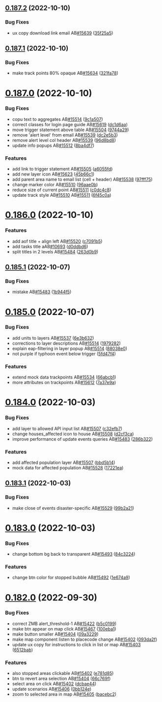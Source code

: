 ## [0.187.2](https://github.com/rodekruis/IBF-system/compare/v0.187.1...v0.187.2) (2022-10-10)


### Bug Fixes

* ux copy download link email AB[#15639](https://github.com/rodekruis/IBF-system/issues/15639) ([35f25a5](https://github.com/rodekruis/IBF-system/commit/35f25a5fe74236ea2984e92e02714d953ccb05d7))



## [0.187.1](https://github.com/rodekruis/IBF-system/compare/v0.187.0...v0.187.1) (2022-10-10)


### Bug Fixes

* make track points 80% opaque AB[#15634](https://github.com/rodekruis/IBF-system/issues/15634) ([321fa78](https://github.com/rodekruis/IBF-system/commit/321fa7818ce2e1fa7727351bd5086a0e73219ccf))



# [0.187.0](https://github.com/rodekruis/IBF-system/compare/v0.186.0...v0.187.0) (2022-10-10)


### Bug Fixes

* copu text to aggregates AB[#15514](https://github.com/rodekruis/IBF-system/issues/15514) ([9c1a507](https://github.com/rodekruis/IBF-system/commit/9c1a50714b8e7f62cb98b87cd99eb6c803bab0f6))
* correct classes for login page guide AB[#15619](https://github.com/rodekruis/IBF-system/issues/15619) ([dc1d6aa](https://github.com/rodekruis/IBF-system/commit/dc1d6aad0154110309a381f34285e4f10c0850cb))
* move trigger statement above table AB[#15504](https://github.com/rodekruis/IBF-system/issues/15504) ([9744a29](https://github.com/rodekruis/IBF-system/commit/9744a29d8208b938796428d1262f0684f7f2684f))
* remove 'alert level' from email AB[#15539](https://github.com/rodekruis/IBF-system/issues/15539) ([dc2e5b3](https://github.com/rodekruis/IBF-system/commit/dc2e5b353d4ff87fe9b7c738b913f66644142331))
* remove alert level col header AB[#15539](https://github.com/rodekruis/IBF-system/issues/15539) ([96d8bd8](https://github.com/rodekruis/IBF-system/commit/96d8bd85a580ef51d1df8affef100d12b9126723))
* update info popups AB[#15512](https://github.com/rodekruis/IBF-system/issues/15512) ([8ba4df7](https://github.com/rodekruis/IBF-system/commit/8ba4df76f0620163c42b417a5d6ff7aba5de0fdd))


### Features

* add link to trigger statement AB[#15505](https://github.com/rodekruis/IBF-system/issues/15505) ([a6055fd](https://github.com/rodekruis/IBF-system/commit/a6055fdb865638abb43357287df43fde51b47a42))
* add new layer icon AB[#15623](https://github.com/rodekruis/IBF-system/issues/15623) ([45b66c1](https://github.com/rodekruis/IBF-system/commit/45b66c1534cf97d30b207ad64c52814b9b576e44))
* add parent area name to email list (cell + header) AB[#15538](https://github.com/rodekruis/IBF-system/issues/15538) ([97fff75](https://github.com/rodekruis/IBF-system/commit/97fff7585fd789af6a6e7a51caddf59cd25ad9ab))
* change marker color AB[#15510](https://github.com/rodekruis/IBF-system/issues/15510) ([96aae0b](https://github.com/rodekruis/IBF-system/commit/96aae0b341aaeb764268af42eac60633b071299d))
* reduce size of current point AB[#15511](https://github.com/rodekruis/IBF-system/issues/15511) ([c0dc4c8](https://github.com/rodekruis/IBF-system/commit/c0dc4c828647ffd0f80d941ef804a9e0c6d977dd))
* update track style AB[#15510](https://github.com/rodekruis/IBF-system/issues/15510) AB[#15511](https://github.com/rodekruis/IBF-system/issues/15511) ([6f45c0a](https://github.com/rodekruis/IBF-system/commit/6f45c0a4e99fb8e52bd087ed6667fa948b59c580))



# [0.186.0](https://github.com/rodekruis/IBF-system/compare/v0.185.1...v0.186.0) (2022-10-10)


### Features

* add aof title + align left AB[#15520](https://github.com/rodekruis/IBF-system/issues/15520) ([c7091b5](https://github.com/rodekruis/IBF-system/commit/c7091b51f44cc8a3c2896d3c6bb04d0f8054f22e))
* add tasks title aAB[#10693](https://github.com/rodekruis/IBF-system/issues/10693) ([d0ddbd6](https://github.com/rodekruis/IBF-system/commit/d0ddbd60059157a6c8a6139b7f7d745e5377091a))
* split titles in 2 levels AB[#15484](https://github.com/rodekruis/IBF-system/issues/15484) ([263d0b9](https://github.com/rodekruis/IBF-system/commit/263d0b9adbe84b3ff7d7447b2333dd2e1f517dae))



## [0.185.1](https://github.com/rodekruis/IBF-system/compare/v0.185.0...v0.185.1) (2022-10-07)


### Bug Fixes

* mistake AB[#15483](https://github.com/rodekruis/IBF-system/issues/15483) ([1b944f5](https://github.com/rodekruis/IBF-system/commit/1b944f58363484560a56c3c75231f2a7c839a4a6))



# [0.185.0](https://github.com/rodekruis/IBF-system/compare/v0.184.0...v0.185.0) (2022-10-07)


### Bug Fixes

* add units to layers AB[#15537](https://github.com/rodekruis/IBF-system/issues/15537) ([6e3b632](https://github.com/rodekruis/IBF-system/commit/6e3b63205aefd5740e621d924d06b89428079f6e))
* corrections to layer descriptions AB[#15514](https://github.com/rodekruis/IBF-system/issues/15514) ([1979282](https://github.com/rodekruis/IBF-system/commit/1979282fbf5601f3db78d5c3ac2be9acb75d1a3c))
* explain eap-filtering in layer popup AB[#15514](https://github.com/rodekruis/IBF-system/issues/15514) ([88038e0](https://github.com/rodekruis/IBF-system/commit/88038e09dd88998feba4f38901b8f058169c5f87))
* not purple if typhoon event below trigger ([5fd47f4](https://github.com/rodekruis/IBF-system/commit/5fd47f49761d1f9b7cfd36be1efdee51c1218522))


### Features

* extend mock data trackpoints AB[#15534](https://github.com/rodekruis/IBF-system/issues/15534) ([66abcb1](https://github.com/rodekruis/IBF-system/commit/66abcb112adf71f1733eccd3f7dde9392a7b771c))
* more attributes on trackpoints AB[#15612](https://github.com/rodekruis/IBF-system/issues/15612) ([7a37e9a](https://github.com/rodekruis/IBF-system/commit/7a37e9a70846c9e791eef22f9818e998a467bb18))



# [0.184.0](https://github.com/rodekruis/IBF-system/compare/v0.183.1...v0.184.0) (2022-10-03)


### Bug Fixes

* add layer to allowed API input list AB[#15507](https://github.com/rodekruis/IBF-system/issues/15507) ([c32efb7](https://github.com/rodekruis/IBF-system/commit/c32efb7be06e882d44b22b6c5c3d7ef3d6503886))
* change houses_affected icon to house AB[#15508](https://github.com/rodekruis/IBF-system/issues/15508) ([d2cf3ca](https://github.com/rodekruis/IBF-system/commit/d2cf3cae710064656d8505cb2df531d93bdd9214))
* improve performance of update events queries AB[#15483](https://github.com/rodekruis/IBF-system/issues/15483) ([286b322](https://github.com/rodekruis/IBF-system/commit/286b322a39b693787fc5787a6cd13e2fdc461b3e))


### Features

* add affected population layer AB[#15507](https://github.com/rodekruis/IBF-system/issues/15507) ([bbd5b14](https://github.com/rodekruis/IBF-system/commit/bbd5b1464e58374be4d8fa40252686bc17cb52e8))
* mock data for affected population AB[#15528](https://github.com/rodekruis/IBF-system/issues/15528) ([17221ea](https://github.com/rodekruis/IBF-system/commit/17221ea72d1930215e2cc8572e15c63bf425eacc))



## [0.183.1](https://github.com/rodekruis/IBF-system/compare/v0.183.0...v0.183.1) (2022-10-03)


### Bug Fixes

* make close of events disaster-specific AB[#15529](https://github.com/rodekruis/IBF-system/issues/15529) ([99b2a21](https://github.com/rodekruis/IBF-system/commit/99b2a2129a8345197ef448249c5c15ef6668930c))



# [0.183.0](https://github.com/rodekruis/IBF-system/compare/v0.182.0...v0.183.0) (2022-10-03)


### Bug Fixes

* change bottom bg back to transparent AB[#15493](https://github.com/rodekruis/IBF-system/issues/15493) ([84c3224](https://github.com/rodekruis/IBF-system/commit/84c322420fdbe17d55140df27dc861b8b7770cfd))


### Features

* change btn color for stopped bubble AB[#15492](https://github.com/rodekruis/IBF-system/issues/15492) ([1e674a9](https://github.com/rodekruis/IBF-system/commit/1e674a915307d4f9f62d2bd74032161a56a61d44))



# [0.182.0](https://github.com/rodekruis/IBF-system/compare/v0.181.0...v0.182.0) (2022-09-30)


### Bug Fixes

* correct ZMB alert_threshold-1 AB[#15422](https://github.com/rodekruis/IBF-system/issues/15422) ([b5c0199](https://github.com/rodekruis/IBF-system/commit/b5c01990b3b9674204b93c27f0cce04b86b68f58))
* make btn appear on map click AB[#15467](https://github.com/rodekruis/IBF-system/issues/15467) ([100eba1](https://github.com/rodekruis/IBF-system/commit/100eba12889b22a1da574458ce4dfceac7548cb3))
* make button smaller AB[#15404](https://github.com/rodekruis/IBF-system/issues/15404) ([09a3229](https://github.com/rodekruis/IBF-system/commit/09a32292cbc87cbb24eab4f640695466686dbe8d))
* make map component listen to placecode change AB[#15402](https://github.com/rodekruis/IBF-system/issues/15402) ([093da2f](https://github.com/rodekruis/IBF-system/commit/093da2f6201e39487b3e17fbfcde27585bade04a))
* update ux copy for instructions to click in list or map AB[#15403](https://github.com/rodekruis/IBF-system/issues/15403) ([6512bab](https://github.com/rodekruis/IBF-system/commit/6512bab38382550af18473589b0083fbcb4cea64))


### Features

* also stopped areas clickable AB[#15402](https://github.com/rodekruis/IBF-system/issues/15402) ([e781d85](https://github.com/rodekruis/IBF-system/commit/e781d850faff6f54496e40b426ddcaf468a63123))
* btn to revert area selection AB[#15404](https://github.com/rodekruis/IBF-system/issues/15404) ([66c769f](https://github.com/rodekruis/IBF-system/commit/66c769f15b08b3def6c22ae3b2d0fad89ef57028))
* select area on click AB[#15402](https://github.com/rodekruis/IBF-system/issues/15402) ([dcbae44](https://github.com/rodekruis/IBF-system/commit/dcbae449e528aa49cd576a28e6bf5dd799d20fde))
* update scenarios AB[#15406](https://github.com/rodekruis/IBF-system/issues/15406) ([0bb124e](https://github.com/rodekruis/IBF-system/commit/0bb124ea4f8f976b5ef716cfcac847628a7562d5))
* zoom to selected area in map AB[#15405](https://github.com/rodekruis/IBF-system/issues/15405) ([bacebc2](https://github.com/rodekruis/IBF-system/commit/bacebc2dae7c90cdd9c66e3df603a5dc9f7397c7))



